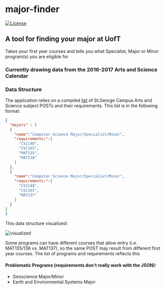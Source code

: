# major-finder

[![License](https://img.shields.io/badge/License-MIT-blue.svg)]()

## A tool for finding your major at UofT

Takes your first year courses and tells you what Specialist, Major or Minor
program(s) you are eligible for

### Currently drawing data from the 2016-2017 Arts and Science Calendar

### Data Structure

The application relies on a compiled [list](https://raw.githubusercontent.com/patrickleweryharris/major-finder/master/majors.json) of St.George Campus Arts and Science subject POSTs and their requirements. This list is in the following format:
```json
{
  "majors" : [
  {
    "name":"Computer Science Major/Specialist/Minor",
    "requirements:":[
      "CSC148",
      "CSC165",
      "MAT135",
      "MAT136"
    ]
  },
  {
    "name":"Computer Science Major/Specialist/Minor",
    "requirements:":[
      "CSC148",
      "CSC165",
      "MAT137"
    ]
  }
]
}
```
This data structure visualized:

![visualized](https://raw.githubusercontent.com/patrickleweryharris/major-finder/master/json-visual.png)

Some programs can have different courses that allow entry (i.e. MAT135/136 vs. MAT137), so the same POST may result from different first year courses. The list of programs and requirements reflects this

#### Problematic Programs (requirements don't really work with the JSON):
  - Geoscience Major/Minor
  - Earth and Environmental Systems Major
